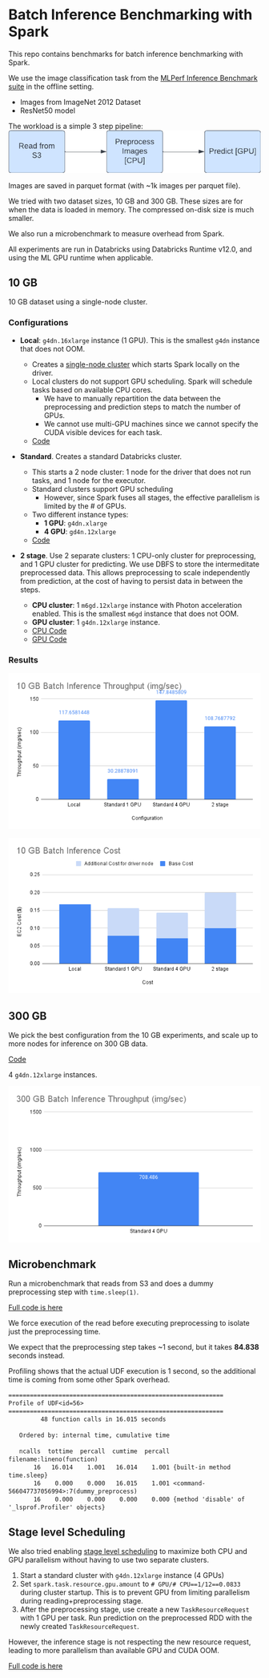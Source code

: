 # Batch Inference Benchmarking with Spark

This repo contains benchmarks for batch inference benchmarking with Spark.

We use the image classification task from the [MLPerf Inference Benchmark suite](https://arxiv.org/pdf/1911.02549.pdf) in the offline setting.
    
- Images from ImageNet 2012 Dataset
- ResNet50 model

The workload is a simple 3 step pipeline:
![Pipeline](graphs/pipeline.png)

Images are saved in parquet format (with ~1k images per parquet file). 

We tried with two dataset sizes, 10 GB and 300 GB. These sizes are for when the data is loaded in memory. The compressed on-disk size is much smaller.

We also run a microbenchmark to measure overhead from Spark.

All experiments are run in Databricks using Databricks Runtime v12.0, and using the ML GPU runtime when applicable.

## 10 GB
10 GB dataset using a single-node cluster.

### Configurations

- **Local**: `g4dn.16xlarge` instance (1 GPU). This is the smallest `g4dn` instance that does not OOM.
    - Creates a [single-node cluster](https://docs.databricks.com/clusters/single-node.html) which starts Spark locally on the driver.
    - Local clusters do not support GPU scheduling. Spark will schedule tasks based on available CPU cores.
        - We have to manually repartition the data between the preprocessing and prediction steps to match the number of GPUs.
        - We cannot use multi-GPU machines since we cannot specify the CUDA visible devices for each task.
    - [Code](code/torch-batch-inference-s3-10G-single-node.ipynb)
        
- **Standard**. Creates a standard Databricks cluster.
    - This starts a 2 node cluster: 1 node for the driver that does not run tasks, and 1 node for the executor.
    - Standard clusters support GPU scheduling
        - However, since Spark fuses all stages, the effective parallelism is limited by the # of GPUs.
    - Two different instance types:
        - **1 GPU**: `g4dn.xlarge`
        - **4 GPU**: `gd4n.12xlarge`
    - [Code](code/torch-batch-inference-s3-10G-standard.ipynb)

- **2 stage**. Use 2 separate clusters: 1 CPU-only cluster for preprocessing, and 1 GPU cluster for predicting. We use DBFS to store the intermeditate preprocessed data. This allows preprocessing to scale independently from prediction, at the cost of having to persist data in between the steps.
    - **CPU cluster**: 1 `m6gd.12xlarge` instance with Photon acceleration enabled. This is the smallest `m6gd` instance that does not OOM.
    - **GPU cluster**: 1 `g4dn.12xlarge` instance.
    - [CPU Code](code/torch-batch-inference-10G-s3-cpu-only.ipynb)
    - [GPU Code](code/torch-batch-inference-10G-s3-predict-only.ipynb)

### Results
![Throughput](graphs/10g-results.png)

![Cost](graphs/10g-cost.png)

## 300 GB

We pick the best configuration from the 10 GB experiments, and scale up to more nodes for inference on 300 GB data.

[Code](code/torch-batch-inference-300G-s3-standard.ipynb)

4 `g4dn.12xlarge` instances.

![Throughput](graphs/300g-results.png)
## Microbenchmark
Run a microbenchmark that reads from S3 and does a dummy preprocessing step with `time.sleep(1)`.

[Full code is here](code/microbenchmark.ipynb)

We force execution of the read before executing preprocessing to isolate just the preprocessing time.

We expect that the preprocessing step takes ~1 second, but it takes **84.838** seconds instead.

Profiling shows that the actual UDF execution is 1 second, so the additional time is coming from some other Spark overhead.

```
============================================================
Profile of UDF<id=56>
============================================================
         48 function calls in 16.015 seconds

   Ordered by: internal time, cumulative time

   ncalls  tottime  percall  cumtime  percall filename:lineno(function)
       16   16.014    1.001   16.014    1.001 {built-in method time.sleep}
       16    0.000    0.000   16.015    1.001 <command-566047737056994>:7(dummy_preprocess)
       16    0.000    0.000    0.000    0.000 {method 'disable' of '_lsprof.Profiler' objects}
```

## Stage level Scheduling
We also tried enabling [stage level scheduling](https://books.japila.pl/apache-spark-internals/stage-level-scheduling/) to maximize both CPU and GPU parallelism without having to use two separate clusters.

1. Start a standard cluster with `g4dn.12xlarge` instance (4 GPUs)
2. Set `spark.task.resource.gpu.amount` to `# GPU/# CPU==1/12==0.0833` during cluster startup. This is to prevent GPU from limiting parallelism during reading+preprocessing stage.
3. After the preprocessing stage, use create a new `TaskResourceRequest` with 1 GPU per task. Run prediction on the preprocessed RDD with the newly created `TaskResourceRequest`.

However, the inference stage is not respecting the new resource request, leading to more parallelism than available GPU and CUDA OOM.

[Full code is here](code/torch-batch-inference-10G-stage-level-scheduling.ipynb)



